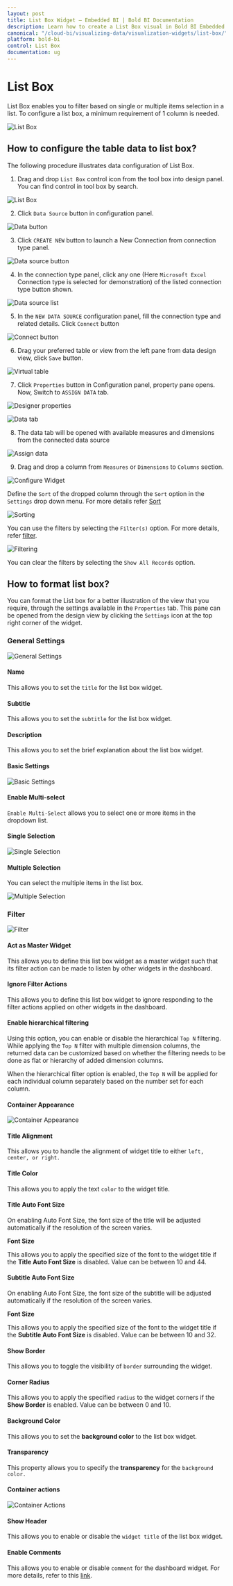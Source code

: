 ```yaml
---
layout: post
title: List Box Widget – Embedded BI | Bold BI Documentation
description: Learn how to create a List Box visual in Bold BI Embedded dashboard, configure data field and other settings.
canonical: "/cloud-bi/visualizing-data/visualization-widgets/list-box/"
platform: bold-bi
control: List Box
documentation: ug
---
```


# List Box

List Box enables you to filter based on single or multiple items selection in a list. To configure a list box, a minimum requirement of 1 column is needed.

![List Box](/static/assets/embedded/visualizing-data/visualization-widgets/images/list-box/listbox.png)

## How to configure the table data to list box?

The following procedure illustrates data configuration of List Box.

1.  Drag and drop `List Box` control icon from the tool box into design panel. You can find control in tool box by search. 

![List Box](/static/assets/embedded/visualizing-data/visualization-widgets/images/list-box/drop-widget.png)

2.  Click `Data Source` button in configuration panel.

![Data button](/static/assets/embedded/visualizing-data/visualization-widgets/images/databutton.png)

3.  Click `CREATE NEW` button to launch a New Connection from connection type panel.

![Data source button](/static/assets/embedded/visualizing-data/visualization-widgets/images/datasourcebutton.png)

4.  In the connection type panel, click any one (Here `Microsoft Excel` Connection type is selected for demonstration) of the listed connection type button shown.

![Data source list](/static/assets/embedded/visualizing-data/visualization-widgets/images/datasourcelist.png)

5.  In the `NEW DATA SOURCE` configuration panel, fill the connection type and related details. Click `Connect` button

![Connect button](/static/assets/embedded/visualizing-data/visualization-widgets/images/connectbutton.png)

6.  Drag your preferred table or view from the left pane from data design view, click `Save` button.

![Virtual table](/static/assets/embedded/visualizing-data/visualization-widgets/images/virtualtable.png)

7.  Click `Properties` button in Configuration panel, property pane opens. Now, Switch to `ASSIGN DATA` tab.

![Designer properties](/static/assets/embedded/visualizing-data/visualization-widgets/images/designerpropertiesbutton.png)

![Data tab](/static/assets/embedded/visualizing-data/visualization-widgets/images/list-box/listdatatab.png)

8.  The data tab will be opened with available measures and dimensions from the connected data source

![Assign data](/static/assets/embedded/visualizing-data/visualization-widgets/images/list-box/assign-data.png)

9.  Drag and drop a column from `Measures` or `Dimensions` to `Columns` section.

![Configure Widget](/static/assets/embedded/visualizing-data/visualization-widgets/images/list-box/configure-widget.png)

Define the `Sort` of the dropped column through the `Sort` option in the `Settings` drop down menu. For more details refer [Sort](/embedded-bi/visualizing-data/working-with-widgets/advanced-sorting/#dimension-column)

![Sorting](/static/assets/embedded/visualizing-data/visualization-widgets/images/list-box/sorting.png)

You can use the filters by selecting the `Filter(s)` option. For more details, refer [filter](/embedded-bi/visualizing-data/working-with-widgets/configuring-widget-filters/#configuring-filter-for-dimension-column).	

![Filtering](/static/assets/embedded/visualizing-data/visualization-widgets/images/list-box/filtering.png)

You can clear the filters by selecting the `Show All Records` option.

## How to format list box?

You can format the List box for a better illustration of the view that you require, through the settings available in the `Properties` tab. This pane can be opened from the design view by clicking the `Settings` icon at the top right corner of the widget.

### General Settings

![General Settings](/static/assets/embedded/visualizing-data/visualization-widgets/images/list-box/general-settings.png)

#### Name

This allows you to set the `title` for the list box widget.

#### Subtitle

This allows you to set the `subtitle` for the list box widget.

#### Description

This allows you to set the brief explanation about the list box widget.

#### Basic Settings

![Basic Settings](/static/assets/embedded/visualizing-data/visualization-widgets/images/list-box/basic-settings.png)

#### Enable Multi-select

`Enable Multi-Select` allows you to select one or more items in the dropdown list.

#### Single Selection

![Single Selection](/static/assets/embedded/visualizing-data/visualization-widgets/images/list-box/single-selection.png)

#### Multiple Selection

You can select the multiple items in the list box.

![Multiple Selection](/static/assets/embedded/visualizing-data/visualization-widgets/images/list-box/multi-selection.png)

### Filter

![Filter](/static/assets/embedded/visualizing-data/visualization-widgets/images/list-box/filter.png)

#### Act as Master Widget

This allows you to define this list box widget as a master widget such that its filter action can be made to listen by other widgets in the dashboard.

#### Ignore Filter Actions

This allows you to define this list box widget to ignore responding to the filter actions applied on other widgets in the dashboard.

#### Enable hierarchical filtering

Using this option, you can enable or disable the hierarchical `Top N` filtering. While applying the `Top N` filter with multiple dimension columns, the returned data can be customized based on whether the filtering needs to be done as flat or hierarchy of added dimension columns.

When the hierarchical filter option is enabled, the `Top N` will be applied for each individual column separately based on the number set for each column.

#### Container Appearance

![Container Appearance](/static/assets/embedded/visualizing-data/visualization-widgets/images/list-box/container-settings.png)

#### Title Alignment

This allows you to handle the alignment of widget title to either `left, center, or right.`

#### Title Color

This allows you to apply the text `color` to the widget title.

#### Title Auto Font Size

On enabling Auto Font Size, the font size of the title will be adjusted automatically if the resolution of the screen varies.

**Font Size**

This allows you to apply the specified size of the font to the widget title if the **Title Auto Font Size** is disabled. Value can be between 10 and 44.

#### Subtitle Auto Font Size

On enabling Auto Font Size, the font size of the subtitle will be adjusted automatically if the resolution of the screen varies.

**Font Size**

This allows you to apply the specified size of the font to the widget title if the **Subtitle Auto Font Size** is disabled. Value can be between 10 and 32.

#### Show Border

This allows you to toggle the visibility of `border` surrounding the widget.

#### Corner Radius

This allows you to apply the specified `radius` to the widget corners if the **Show Border** is enabled. Value can be between 0 and 10.

#### Background Color

This allows you to set the **background color** to the list box widget.

#### Transparency

This property allows you to specify the **transparency** for the `background color.`

#### Container actions

![Container Actions](/static/assets/embedded/visualizing-data/visualization-widgets/images/list-box/container-actions.png)

#### Show Header

This allows you to enable or disable the `widget title` of the list box widget. 

#### Enable Comments

This allows you to enable or disable `comment` for the dashboard widget. For more details, refer to this [link](/embedded-bi/visualizing-data/working-with-widgets/commenting-widget/).